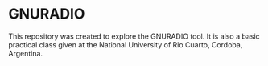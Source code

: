 # GNURADIO
This repository was created to explore the GNURADIO tool. It is also a basic practical class given at the National University of Rio Cuarto, Cordoba, Argentina.



